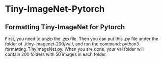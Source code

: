 # Tiny-ImageNet-Pytorch
## Formatting Tiny-ImageNet for Pytorch

First, you need to unzip the .zip file. Then you can put this .py file under the folder of ./tiny-imagenet-200/val/, and run the command: python3 formatting_TinyImageNet.py. When you are done, your val folder will contain 200 folders with 50 images in each folder.
